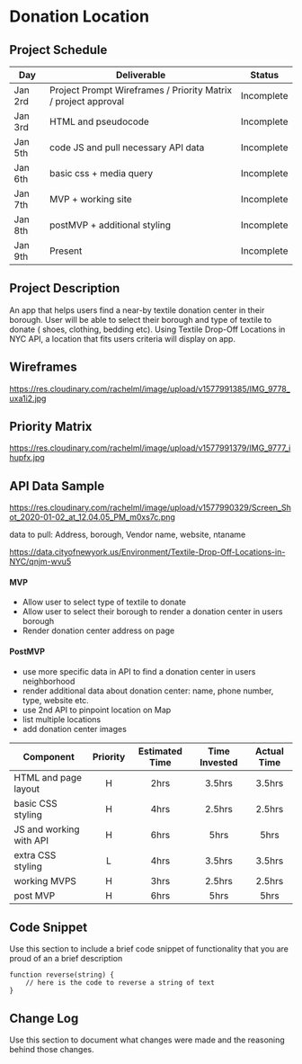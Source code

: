 # Donation Location

## Project Schedule

|  Day | Deliverable | Status
|---|---| ---|
|Jan 2rd| Project Prompt Wireframes / Priority Matrix / project approval | Incomplete
|Jan 3rd| HTML and pseudocode | Incomplete
|Jan 5th| code JS and pull necessary API data | Incomplete
|Jan 6th| basic css + media query | Incomplete
|Jan 7th| MVP + working site | Incomplete
|Jan 8th| postMVP + additional styling | Incomplete
|Jan 9th| Present | Incomplete


## Project Description

An app that helps users find a near-by textile donation center in their borough. User will be able to select their borough and  type of textile to donate ( shoes, clothing, bedding etc). Using Textile Drop-Off Locations in NYC API, a location that fits users criteria will display on app. 

## Wireframes

https://res.cloudinary.com/rachelml/image/upload/v1577991385/IMG_9778_uxa1i2.jpg

## Priority Matrix

https://res.cloudinary.com/rachelml/image/upload/v1577991379/IMG_9777_ihupfx.jpg

## API Data Sample

https://res.cloudinary.com/rachelml/image/upload/v1577990329/Screen_Shot_2020-01-02_at_12.04.05_PM_m0xs7c.png

data to pull: Address, borough, Vendor name, website, ntaname

https://data.cityofnewyork.us/Environment/Textile-Drop-Off-Locations-in-NYC/qnjm-wvu5

#### MVP 

- Allow user to select type of textile to donate 
- Allow user to select their borough to render a donation center in users borough 
- Render donation center address on page 


#### PostMVP 

- use more specific data in API to find a donation center in users neighborhood
- render additional data about donation center: name, phone number, type, website etc.
- use 2nd API to pinpoint location on Map
- list multiple locations 
- add donation center images 


| Component | Priority | Estimated Time | Time Invested | Actual Time |
| --- | :---: |  :---: | :---: | :---: |
| HTML and page layout | H | 2hrs| 3.5hrs | 3.5hrs |
| basic CSS styling | H | 4hrs| 2.5hrs | 2.5hrs |
| JS and working with API | H | 6hrs| 5hrs | 5hrs |
| extra CSS styling | L | 4hrs| 3.5hrs | 3.5hrs |
| working MVPS | H | 3hrs| 2.5hrs | 2.5hrs |
| post MVP  | H | 6hrs| 5hrs | 5hrs |


## Code Snippet

Use this section to include a brief code snippet of functionality that you are proud of an a brief description  

```
function reverse(string) {
	// here is the code to reverse a string of text
}
```

## Change Log
 Use this section to document what changes were made and the reasoning behind those changes.  
